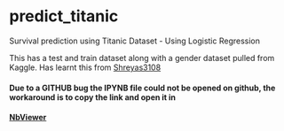 # predict_titanic
Survival prediction using Titanic Dataset - Using Logistic Regression


This has a test and train dataset along with a gender dataset pulled from Kaggle.
Has learnt this from <a href="https://github.com/Shreyas3108"> Shreyas3108 </a>

#### Due to a GITHUB bug the IPYNB file could not be opened on github, the workaround is to copy the link and open it in
#### <a href="https://nbviewer.jupyter.org">NbViewer</a> 

